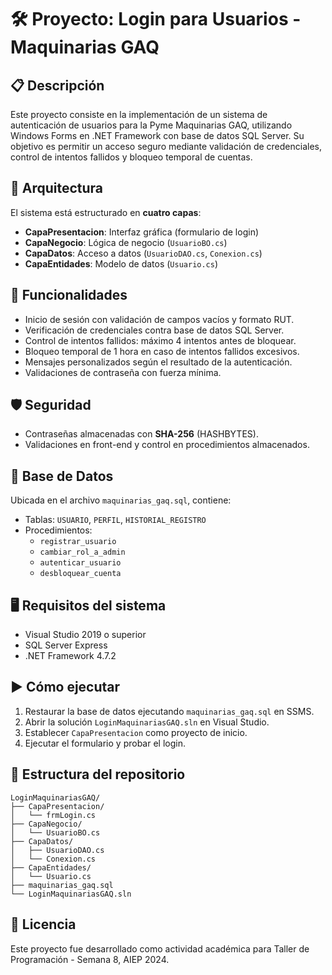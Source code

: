 ﻿# 🛠️ Proyecto: Login para Usuarios - Maquinarias GAQ

## 📋 Descripción
Este proyecto consiste en la implementación de un sistema de autenticación de usuarios para la Pyme Maquinarias GAQ, utilizando Windows Forms en .NET Framework con base de datos SQL Server. Su objetivo es permitir un acceso seguro mediante validación de credenciales, control de intentos fallidos y bloqueo temporal de cuentas.

## 🧱 Arquitectura
El sistema está estructurado en **cuatro capas**:

- **CapaPresentacion**: Interfaz gráfica (formulario de login)
- **CapaNegocio**: Lógica de negocio (`UsuarioBO.cs`)
- **CapaDatos**: Acceso a datos (`UsuarioDAO.cs`, `Conexion.cs`)
- **CapaEntidades**: Modelo de datos (`Usuario.cs`)

## 🧩 Funcionalidades
- Inicio de sesión con validación de campos vacíos y formato RUT.
- Verificación de credenciales contra base de datos SQL Server.
- Control de intentos fallidos: máximo 4 intentos antes de bloquear.
- Bloqueo temporal de 1 hora en caso de intentos fallidos excesivos.
- Mensajes personalizados según el resultado de la autenticación.
- Validaciones de contraseña con fuerza mínima.

## 🛡️ Seguridad
- Contraseñas almacenadas con **SHA-256** (HASHBYTES).
- Validaciones en front-end y control en procedimientos almacenados.

## 💽 Base de Datos
Ubicada en el archivo `maquinarias_gaq.sql`, contiene:
- Tablas: `USUARIO`, `PERFIL`, `HISTORIAL_REGISTRO`
- Procedimientos:
  - `registrar_usuario`
  - `cambiar_rol_a_admin`
  - `autenticar_usuario`
  - `desbloquear_cuenta`

## 🖥️ Requisitos del sistema
- Visual Studio 2019 o superior
- SQL Server Express
- .NET Framework 4.7.2

## ▶️ Cómo ejecutar
1. Restaurar la base de datos ejecutando `maquinarias_gaq.sql` en SSMS.
2. Abrir la solución `LoginMaquinariasGAQ.sln` en Visual Studio.
3. Establecer `CapaPresentacion` como proyecto de inicio.
4. Ejecutar el formulario y probar el login.

## 📂 Estructura del repositorio
```
LoginMaquinariasGAQ/
├── CapaPresentacion/
│   └── frmLogin.cs
├── CapaNegocio/
│   └── UsuarioBO.cs
├── CapaDatos/
│   ├── UsuarioDAO.cs
│   └── Conexion.cs
├── CapaEntidades/
│   └── Usuario.cs
├── maquinarias_gaq.sql
└── LoginMaquinariasGAQ.sln
```



## 📄 Licencia
Este proyecto fue desarrollado como actividad académica para Taller de Programación - Semana 8, AIEP 2024.
